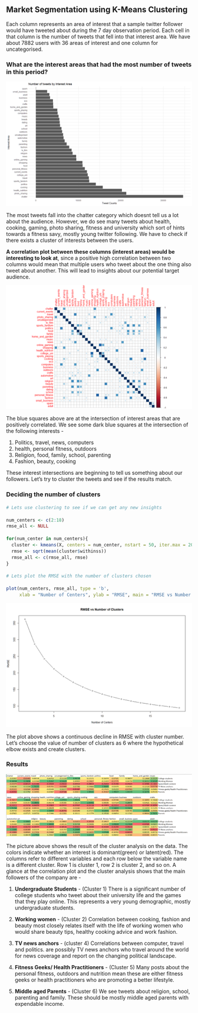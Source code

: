 Market Segmentation using K-Means Clustering
--------------------------------------------

Each column represents an area of interest that a sample twitter follower would have tweeted about during the 7 day observation period.
Each cell in that column is the number of tweets that fell into that interest area. We have about 7882 users with 36 areas of interest and one column for uncategorised.

### What are the interest areas that had the most number of tweets in this period?

![](https://github.com/sagar-chadha/Coursework/blob/master/Repository_files/Market_Segmentation_files/figure-markdown_github/unnamed-chunk-2-1.png)

The most tweets fall into the chatter category which doesnt tell us a lot about the audience. However, we do see many tweets about health, cooking, gaming, photo sharing, fitness and university which sort of hints towards a fitness savy, mostly young twitter following. We have to check if there exists a cluster of interests between the users.

**A correlation plot between these columns (interest areas) would be interesting to look at**, since a positive high correlation between two columns would mean that multiple users who tweet about the one thing also tweet about another. This will lead to insights about our potential target audience.

![](https://github.com/sagar-chadha/Coursework/blob/master/Repository_files/Market_Segmentation_files/figure-markdown_github/unnamed-chunk-3-1.png)

The blue squares above are at the intersection of interest areas that are positively correlated. We see some dark blue squares at the
intersection of the following interests - <br>

1.  Politics, travel, news, computers
2.  health, personal fitness, outdoors
3.  Religion, food, family, school, parenting
4.  Fashion, beauty, cooking

These interest intersections are beginning to tell us something about our followers. Let’s try to cluster the tweets and see if the results match.

### Deciding the number of clusters

``` r
# Lets use clustering to see if we can get any new insights

num_centers <- c(2:18)
rmse_all <- NULL

for(num_center in num_centers){
  cluster <- kmeans(X, centers = num_center, nstart = 50, iter.max = 20)
  rmse <- sqrt(mean(cluster$withinss))
  rmse_all <- c(rmse_all, rmse)
}

# Lets plot the RMSE with the number of clusters chosen

plot(num_centers, rmse_all, type = 'b',
     xlab = "Number of Centers", ylab = "RMSE", main = "RMSE vs Number of Clusters")
```

![](https://github.com/sagar-chadha/Coursework/blob/master/Repository_files/Market_Segmentation_files/figure-markdown_github/unnamed-chunk-4-1.png)

The plot above shows a continuous decline in RMSE with cluster number. Let’s choose the value of number of clusters as 6 where the hypothetical elbow exists and create clusters.

### Results

![Cluster Analysis.](https://github.com/sagar-chadha/Coursework/blob/master/Repository_files/Market_Segmentation_files/figure-markdown_github/Cluster%20Analysis.PNG)

The picture above shows the result of the cluster analysis on the data. The colors indicate whether an interest is dominant(green) or
latent(red). The columns refer to different variables and each row below the variable name is a different cluster. Row 1 is cluster 1, row 2 is cluster 2, and so on. A glance at the correlation plot and the cluster analysis shows that the main followers of the company are - <br>

1.  **Undergraduate Students** - (Cluster 1) There is a significant number of college students who tweet about their university life and
    the games that they play online. This represents a very young demographic, mostly undergraduate students.

2.  **Working women** - (Cluster 2) Correlation between cooking, fashion and beauty most closely relates itself with the life of working
    women who would share beauty tips, healthy cooking advice and work fashion.

3.  **TV news anchors** - (cluster 4) Correlations between computer, travel and politics. are possibly TV news anchors who travel around
    the world for news coverage and report on the changing political landscape.

4.  **Fitness Geeks/ Health Practitioners** - (Cluster 5) Many posts about the personal fitness, outdoors and nutrition mean these are
    either fitness geeks or health practitioners who are promoting a better lifestyle.

5.  **Middle aged Parents** - (Cluster 6) We see tweets about religion, school, parenting and family. These should be mostly middle aged
    parents with expendable income.
